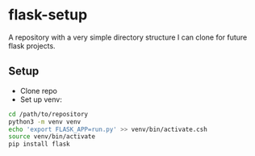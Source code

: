 # flask-setup

A repository with a very simple directory structure I can clone for future flask projects.

## Setup
* Clone repo
* Set up venv:
```bash
cd /path/to/repository
python3 -m venv venv
echo 'export FLASK_APP=run.py' >> venv/bin/activate.csh
source venv/bin/activate
pip install flask
```
